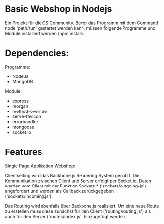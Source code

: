 # Basic Webshop in Nodejs

Ein Projekt für die CS Community.
Bevor das Programm mit dem Command node 'path/run' gestartet werden kann, müssen folgende Programme und Module installiert werden (npm install).

# Dependencies:

Programme:
- NodeJs
- MongoDB

Module:
- express
- morgan
- method-override
- serve-favicon
- errorhandler
- mongoose
- socket.io

# Features

Single Page Applikation Webshop:

Clientseiting wird das Backbone.js Rendering System genutzt. Die Kommunikation zwischen Client und Server erfolgt per Socket.io. Daten werden vom Client mit der Funktion Sockets.* ('sockets/outgoing-js') angefordert und werden als Callback zurückgegeben ('sockets/incoming.js').

Das Routing wird ebenfalls über Backbone.js realisiert. Um eine neue Route zu erstellen muss diese zunächst für den Client ('routing/routing.js') als auch für den Server ('routes/index.js') hinzugefügt werden.
